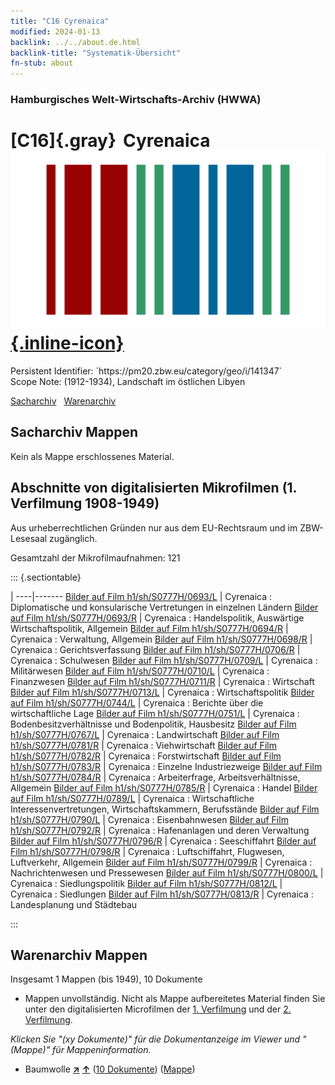 ```yaml
---
title: "C16 Cyrenaica"
modified: 2024-01-13
backlink: ../../about.de.html
backlink-title: "Systematik-Übersicht"
fn-stub: about
---
```


### Hamburgisches Welt-Wirtschafts-Archiv (HWWA)

# [C16]{.gray}&#8201; Cyrenaica &#160; [![Wikidata](/images/Wikidata-logo.svg "Wikidata"){.inline-icon}](http://www.wikidata.org/entity/Q666893)

<div class="hint">Persistent Identifier: `https://pm20.zbw.eu/category/geo/i/141347`</div>

<div class="hint">
Scope Note: (1912-1934), Landschaft im östlichen Libyen
</div>


[Sacharchiv](#sacharchiv-mappen) &#160; [Warenarchiv](#warenarchiv-mappen)





## Sacharchiv Mappen








Kein als Mappe erschlossenes Material.



<a id="filmsections" />

## Abschnitte von digitalisierten Mikrofilmen (1. Verfilmung 1908-1949)

<p>Aus urheberrechtlichen Gründen nur aus dem EU-Rechtsraum und im ZBW-Lesesaal zugänglich.</p>


<p>Gesamtzahl der Mikrofilmaufnahmen: 121</p>





::: {.sectiontable}

 | 
----|-------
<a class="btn" href="https://pm20.zbw.eu/film/h1/sh/S0777H/0693/L" rel="nofollow">Bilder auf Film h1/sh/S0777H/0693/L</a> | Cyrenaica : Diplomatische und konsularische Vertretungen in einzelnen Ländern
<a class="btn" href="https://pm20.zbw.eu/film/h1/sh/S0777H/0693/R" rel="nofollow">Bilder auf Film h1/sh/S0777H/0693/R</a> | Cyrenaica : Handelspolitik, Auswärtige Wirtschaftspolitik, Allgemein
<a class="btn" href="https://pm20.zbw.eu/film/h1/sh/S0777H/0694/R" rel="nofollow">Bilder auf Film h1/sh/S0777H/0694/R</a> | Cyrenaica : Verwaltung, Allgemein
<a class="btn" href="https://pm20.zbw.eu/film/h1/sh/S0777H/0698/R" rel="nofollow">Bilder auf Film h1/sh/S0777H/0698/R</a> | Cyrenaica : Gerichtsverfassung
<a class="btn" href="https://pm20.zbw.eu/film/h1/sh/S0777H/0706/R" rel="nofollow">Bilder auf Film h1/sh/S0777H/0706/R</a> | Cyrenaica : Schulwesen
<a class="btn" href="https://pm20.zbw.eu/film/h1/sh/S0777H/0709/L" rel="nofollow">Bilder auf Film h1/sh/S0777H/0709/L</a> | Cyrenaica : Militärwesen
<a class="btn" href="https://pm20.zbw.eu/film/h1/sh/S0777H/0710/L" rel="nofollow">Bilder auf Film h1/sh/S0777H/0710/L</a> | Cyrenaica : Finanzwesen
<a class="btn" href="https://pm20.zbw.eu/film/h1/sh/S0777H/0711/R" rel="nofollow">Bilder auf Film h1/sh/S0777H/0711/R</a> | Cyrenaica : Wirtschaft
<a class="btn" href="https://pm20.zbw.eu/film/h1/sh/S0777H/0713/L" rel="nofollow">Bilder auf Film h1/sh/S0777H/0713/L</a> | Cyrenaica : Wirtschaftspolitik
<a class="btn" href="https://pm20.zbw.eu/film/h1/sh/S0777H/0744/L" rel="nofollow">Bilder auf Film h1/sh/S0777H/0744/L</a> | Cyrenaica : Berichte über die wirtschaftliche Lage
<a class="btn" href="https://pm20.zbw.eu/film/h1/sh/S0777H/0751/L" rel="nofollow">Bilder auf Film h1/sh/S0777H/0751/L</a> | Cyrenaica : Bodenbesitzverhältnisse und Bodenpolitik, Hausbesitz
<a class="btn" href="https://pm20.zbw.eu/film/h1/sh/S0777H/0767/L" rel="nofollow">Bilder auf Film h1/sh/S0777H/0767/L</a> | Cyrenaica : Landwirtschaft
<a class="btn" href="https://pm20.zbw.eu/film/h1/sh/S0777H/0781/R" rel="nofollow">Bilder auf Film h1/sh/S0777H/0781/R</a> | Cyrenaica : Viehwirtschaft
<a class="btn" href="https://pm20.zbw.eu/film/h1/sh/S0777H/0782/R" rel="nofollow">Bilder auf Film h1/sh/S0777H/0782/R</a> | Cyrenaica : Forstwirtschaft
<a class="btn" href="https://pm20.zbw.eu/film/h1/sh/S0777H/0783/R" rel="nofollow">Bilder auf Film h1/sh/S0777H/0783/R</a> | Cyrenaica : Einzelne Industriezweige
<a class="btn" href="https://pm20.zbw.eu/film/h1/sh/S0777H/0784/R" rel="nofollow">Bilder auf Film h1/sh/S0777H/0784/R</a> | Cyrenaica : Arbeiterfrage, Arbeitsverhältnisse, Allgemein
<a class="btn" href="https://pm20.zbw.eu/film/h1/sh/S0777H/0785/R" rel="nofollow">Bilder auf Film h1/sh/S0777H/0785/R</a> | Cyrenaica : Handel
<a class="btn" href="https://pm20.zbw.eu/film/h1/sh/S0777H/0789/L" rel="nofollow">Bilder auf Film h1/sh/S0777H/0789/L</a> | Cyrenaica : Wirtschaftliche Interessenvertretungen, Wirtschaftskammern, Berufsstände
<a class="btn" href="https://pm20.zbw.eu/film/h1/sh/S0777H/0790/L" rel="nofollow">Bilder auf Film h1/sh/S0777H/0790/L</a> | Cyrenaica : Eisenbahnwesen
<a class="btn" href="https://pm20.zbw.eu/film/h1/sh/S0777H/0792/R" rel="nofollow">Bilder auf Film h1/sh/S0777H/0792/R</a> | Cyrenaica : Hafenanlagen und deren Verwaltung
<a class="btn" href="https://pm20.zbw.eu/film/h1/sh/S0777H/0796/R" rel="nofollow">Bilder auf Film h1/sh/S0777H/0796/R</a> | Cyrenaica : Seeschiffahrt
<a class="btn" href="https://pm20.zbw.eu/film/h1/sh/S0777H/0798/R" rel="nofollow">Bilder auf Film h1/sh/S0777H/0798/R</a> | Cyrenaica : Luftschiffahrt, Flugwesen, Luftverkehr, Allgemein
<a class="btn" href="https://pm20.zbw.eu/film/h1/sh/S0777H/0799/R" rel="nofollow">Bilder auf Film h1/sh/S0777H/0799/R</a> | Cyrenaica : Nachrichtenwesen und Pressewesen
<a class="btn" href="https://pm20.zbw.eu/film/h1/sh/S0777H/0800/L" rel="nofollow">Bilder auf Film h1/sh/S0777H/0800/L</a> | Cyrenaica : Siedlungspolitik
<a class="btn" href="https://pm20.zbw.eu/film/h1/sh/S0777H/0812/L" rel="nofollow">Bilder auf Film h1/sh/S0777H/0812/L</a> | Cyrenaica : Siedlungen
<a class="btn" href="https://pm20.zbw.eu/film/h1/sh/S0777H/0813/R" rel="nofollow">Bilder auf Film h1/sh/S0777H/0813/R</a> | Cyrenaica : Landesplanung und Städtebau


:::














## Warenarchiv Mappen










Insgesamt 1 Mappen (bis 1949), 10 Dokumente
- Mappen unvollständig.  Nicht als Mappe aufbereitetes Material finden Sie
unter den digitalisierten Microfilmen der [1. Verfilmung](/film/h1_wa.de.html)
und der [2. Verfilmung](/film/h2_wa.de.html).

_Klicken Sie "(xy Dokumente)" für die Dokumentanzeige im Viewer und "(Mappe)" für Mappeninformation._



- Baumwolle [**&nearr;**](../../../ware/i/142089/about.de.html "Baumwolle (XXX in der ganzen Welt)") [**&uarr;**](../../../ware/about.de.html#PLW04-Bw "Warensystematik") (<a href="https://pm20.zbw.eu/iiifview/folder/wa/142089,141347" title="über: Baumwolle : Cyrenaica" target="_blank">10 Dokumente</a>) ([Mappe](../../../../folder/wa/1420xx/142089/1413xx/141347/about.de.html))




